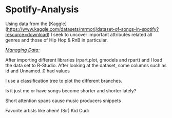 # Spotify-Analysis


Using data from the [Kaggle] (https://www.kaggle.com/datasets/mrmorj/dataset-of-songs-in-spotify?resource=download) I seek to uncover important attributes related all genres and those of Hip Hop & RnB in particular. 


<ins>*Managing Data:*</ins>

After importing different libraries (rpart.plot, gmodels and rpart) and I load the data set to R-Studio. After looking at the dataset, some columns such as id and Unnamed..0 had values 

I use a classification tree to plot the different branches. 


Is it just me or have songs become shorter and shorter lately?  


Short attention spans cause music producers snippets 

Favorite artists like ahem! (Sir) Kid Cudi 
